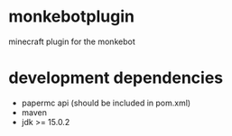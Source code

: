 # monkebotplugin
minecraft plugin for the monkebot

# development dependencies
* papermc api (should be included in pom.xml)
* maven 
* jdk >= 15.0.2
